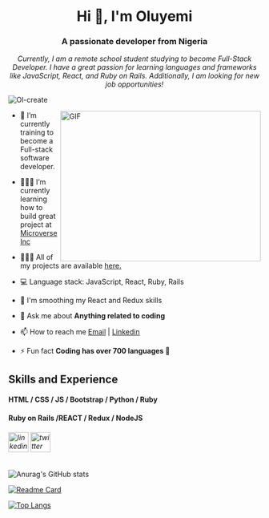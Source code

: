<h1 align="center">Hi 👋, I'm Oluyemi</h1>
<h3 align="center">A passionate developer from Nigeria</h3>

<p align="center"><i>Currently, I am a remote school student studying to become Full-Stack Developer. I have a great passion for learning languages and frameworks like JavaScript, React, and Ruby on Rails. Additionally, I am looking for new job opportunities!</i></p>

<p align="left"> <img src="https://komarev.com/ghpvc/?username=Ol-create&label=Profile%20views&color=0e75b6&style=flat" alt="Ol-create" /> </p>

<!-- <p align="center"> <a href="https://github.com/ryo-ma/github-profile-trophy"><img src="https://github-profile-trophy.vercel.app/?username=Ol-create&row=1&margin-w=15&margin-h=15" alt="Ol-create" /></a> </p> -->

<!-- - 🔭 I’m currently working on [this project](https://github.com/Ol-create/The-Conference) -->

<img align="right" alt="GIF" src="https://user-images.githubusercontent.com/69011963/137184767-79a13ec7-1bb3-4341-a6da-3a149c9c159a.gif" width="400" height="300" />
<!-- <img align="right" alt="GIF" src="https://user-images.githubusercontent.com/69011963/137183718-e051fc76-86f5-450e-a78b-5c4042ffe59e.jpg" width="350" height="350" /> -->
<!-- ![github profile pic](https://user-images.githubusercontent.com/69011963/137184767-79a13ec7-1bb3-4341-a6da-3a149c9c159a.gif) -->


- 🔭 I’m currently training to become a Full-stack software developer.

- 👨🏻‍🎓 I’m currently learning how to build great project at [Microverse Inc](https://www.microverse.org/)

- 🧑🏻‍💻 All of my projects are available [here.](https://github.com/Ol-create)

- 💻 Language stack: JavaScript, React, Ruby, Rails

- 🌱  I'm smoothing my React and Redux skills

- 💬 Ask me about **Anything related to coding**

- 📫 How to reach me [Email](oluola96@gmail.com) | [Linkedin](https://www.linkedin.com/in/paul-oluyemi-193966ab)

- ⚡ Fun fact **Coding has over 700 languages 🤔**

## Skills and Experience

#### HTML / CSS / JS / Bootstrap / Python / Ruby

#### Ruby on Rails  /REACT / Redux / NodeJS

###### [<img src='https://cdn.jsdelivr.net/npm/simple-icons@3.0.1/icons/linkedin.svg' alt='linkedin' height='40'>](https://www.linkedin.com/in/paul-oluyemi-193966ab/)                                   [<img src='https://cdn.jsdelivr.net/npm/simple-icons@3.0.1/icons/twitter.svg' alt='twitter' height='40'>](https://twitter.com/OluyemiPaul99)  


![Anurag's GitHub stats](https://github-readme-stats.vercel.app/api?username=Ol-create&show_icons=true&theme=radical)


[![Readme Card](https://github-readme-stats.vercel.app/api/pin/?username=Ol-create&repo=github-readme-stats)](https://github.com/anuraghazra/github-readme-stats)


[![Top Langs](https://github-readme-stats.vercel.app/api/top-langs/?username=Ol-create&layout=compact)](https://github.com/anuraghazra/github-readme-stats)

<!--
**Ol-create/Ol-create** is a ✨ _special_ ✨ repository because its `README.md` (this file) appears on your GitHub profile.

Here are some ideas to get you started:

- 🔭 I’m currently working on ...
- 🌱 I’m currently learning ...
- 👯 I’m looking to collaborate on ...
- 🤔 I’m looking for help with ...
- 💬 Ask me about ...
- 📫 How to reach me: ...
- 😄 Pronouns: ...
- ⚡ Fun fact: ...
-->
